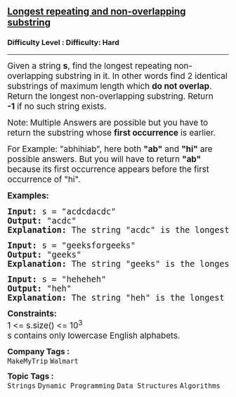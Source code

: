 <h2><a href="https://www.geeksforgeeks.org/problems/longest-repeating-and-non-overlapping-substring3421/1?page=1&category=Dynamic%20Programming&difficulty=Hard&status=unsolved&sortBy=submissions">Longest repeating and non-overlapping substring</a></h2><h3>Difficulty Level : Difficulty: Hard</h3><hr><div class="problems_problem_content__Xm_eO"><p><span style="font-size: 14pt;">Given a string <strong>s</strong>, find the longest repeating non-overlapping substring in it. In other words find 2 identical substrings of maximum length which <strong>do not overlap</strong>. Return the longest non-overlapping substring. Return <strong>-1</strong>&nbsp;if no such string exists.</span></p>
<p><span style="font-size: 14pt;">Note:<strong> </strong>Multiple Answers are possible but you have to return the substring whose <strong>first occurrence</strong> is earlier.</span></p>
<p><span style="font-size: 14pt;">For Example: "abhihiab", here both <strong>"ab"</strong> and <strong>"hi"</strong> are possible answers. But you will have to return <strong>"ab"</strong> because its first occurrence appears before the first occurrence of "hi".</span></p>
<p><span style="font-size: 14pt;"><strong>Examples:</strong></span></p>
<pre><span style="font-size: 14pt;"><strong>Input:</strong>&nbsp;s =<strong> </strong>"acdcdacdc"
<strong>Output: </strong>"acdc"
<strong>Explanation: </strong>The string "acdc" is the longest Substring of s which is repeating but not overlapping.</span></pre>
<pre><span style="font-size: 14pt;"><strong>Input:</strong> s = "geeksforgeeks"<br><strong>Output: </strong>"geeks"<br><strong>Explanation: </strong>The string "geeks" is the longest subString of s which is repeating but not overlapping.<br></span></pre>
<pre><span style="font-size: 14pt;"><strong>Input:</strong>&nbsp;s =<strong> </strong>"heheheh"
<strong>Output: </strong>"heh"
<strong>Explanation: </strong>The string "heh" is the longest Substring of s which is repeating but not overlapping.</span></pre>
<p><span style="font-size: 14pt;"><strong>Constraints:</strong><br>1 &lt;= s.size() &lt;= 10<sup>3</sup><br>s contains only lowercase English alphabets.</span></p></div><p><span style=font-size:18px><strong>Company Tags : </strong><br><code>MakeMyTrip</code>&nbsp;<code>Walmart</code>&nbsp;<br><p><span style=font-size:18px><strong>Topic Tags : </strong><br><code>Strings</code>&nbsp;<code>Dynamic Programming</code>&nbsp;<code>Data Structures</code>&nbsp;<code>Algorithms</code>&nbsp;
